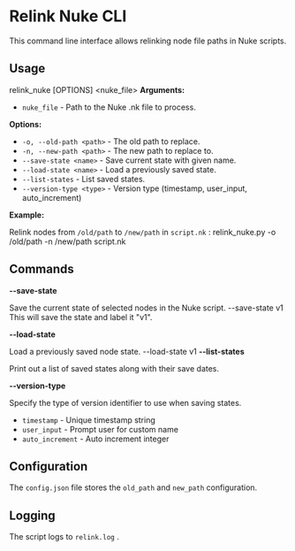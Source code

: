 # Relink Nuke CLI

This command line interface allows relinking node file paths in Nuke scripts.

## Usage
relink_nuke [OPTIONS] <nuke_file>
**Arguments:**

-  `nuke_file`  - Path to the Nuke .nk file to process.

**Options:**

-  `-o, --old-path <path>`  - The old path to replace.
-  `-n, --new-path <path>`  - The new path to replace to. 
-  `--save-state <name>`  - Save current state with given name.
-  `--load-state <name>`  - Load a previously saved state.
-  `--list-states`  - List saved states.
-  `--version-type <type>`  - Version type (timestamp, user_input, auto_increment)

**Example:**

Relink nodes from  `/old/path`  to  `/new/path`  in  `script.nk` :
relink_nuke.py -o /old/path -n /new/path script.nk
## Commands

**--save-state**

Save the current state of selected nodes in the Nuke script.
--save-state v1
This will save the state and label it "v1".

**--load-state** 

Load a previously saved node state.
--load-state v1
**--list-states**

Print out a list of saved states along with their save dates.

**--version-type**

Specify the type of version identifier to use when saving states.

-  `timestamp`  - Unique timestamp string 
-  `user_input`  - Prompt user for custom name
-  `auto_increment`  - Auto increment integer

## Configuration

The  `config.json`  file stores the  `old_path`  and  `new_path`  configuration.

## Logging

The script logs to  `relink.log` .
